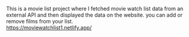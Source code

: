  This is a movie list project where I fetched movie watch list data from an external API and then displayed the data on the website. you can add or remove films from your list.  
            https://moviewatchlist1.netlify.app/     
  
